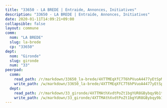 ```yaml
---
title: "33650 - LA BREDE | Entraide, Annonces, Initiatives"
description: "33650 - LA BREDE | Entraide, Annonces, Initiatives"
date: 2020-01-11T14:09:21+09:00
collapsible: false
layout: commune
comm:
  nom: "LA BREDE"
  slug: la-brede
  cp: "33650"
dept:
  nom: "Gironde"
  slug: gironde
  num: "33"
peerpad:
  comm:
    read_path: /r/markdown/33650_la-brede/4XTTMEqXfC7T6hPVuoA4477yEtSpMGF2t4NZ4nwE4Dch9AeEc
    write_path: /w/markdown/33650_la-brede/4XTTMEqXfC7T6hPVuoA4477yEtSpMGF2t4NZ4nwE4Dch9AeEc-K3TgUiVqXX6kt6sWNxVV9ihYtmsZXs6uaLu7569ERsEHR2eCK1Z5b7nZHe7kbQaoU5HRr5vAfVtPxMggKiEmN9Lmz2xwin2TJ4LVfS62pj6NcXzQZM9pmj9LjT6aHKVyuMss3Qv4
  dept:
    read_path: /r/markdown/33_gironde/4XTTMAthXvdtPoZt1bgYUR8GBybqy9b1tLUaaKDw5iKj57LRt
    write_path: /w/markdown/33_gironde/4XTTMAthXvdtPoZt1bgYUR8GBybqy9b1tLUaaKDw5iKj57LRt-K3TgU8ogmN5s8hbKrZhkV9P1KQiFepNWXjoYRvdMTW1jt7eRXTmrjG677tN9mcUTsALjzYGgb8mvcrYPJn2Jd8cTiBmF9aZcbgdcQL1kzCPJnSf6X8tpEcGPdTr5qT6cQqEpt6oQ
---
```



